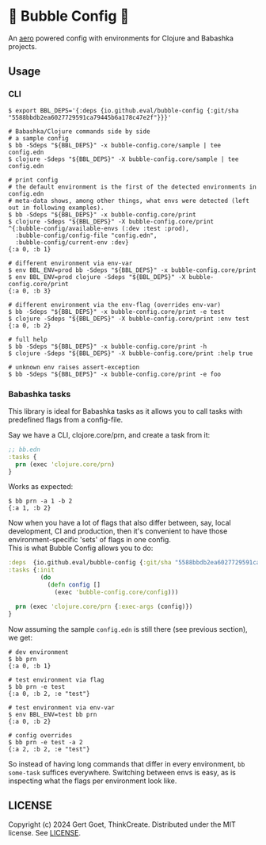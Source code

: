 # 🫧 Bubble Config 🫧

An [aero](https://github.com/juxt/aero) powered config with environments for Clojure and Babashka projects.

## Usage

### CLI

``` shell
$ export BBL_DEPS='{:deps {io.github.eval/bubble-config {:git/sha "5588bbdb2ea6027729591ca79445b6a178c47e2f"}}}'

# Babashka/Clojure commands side by side
# a sample config
$ bb -Sdeps "${BBL_DEPS}" -x bubble-config.core/sample | tee config.edn
$ clojure -Sdeps "${BBL_DEPS}" -X bubble-config.core/sample | tee config.edn

# print config
# the default environment is the first of the detected environments in config.edn
# meta-data shows, among other things, what envs were detected (left out in following examples).
$ bb -Sdeps "${BBL_DEPS}" -x bubble-config.core/print
$ clojure -Sdeps "${BBL_DEPS}" -X bubble-config.core/print
^{:bubble-config/available-envs (:dev :test :prod),
  :bubble-config/config-file "config.edn",
  :bubble-config/current-env :dev}
{:a 0, :b 1}

# different environment via env-var
$ env BBL_ENV=prod bb -Sdeps "${BBL_DEPS}" -x bubble-config.core/print
$ env BBL_ENV=prod clojure -Sdeps "${BBL_DEPS}" -X bubble-config.core/print
{:a 0, :b 3}

# different environment via the env-flag (overrides env-var)
$ bb -Sdeps "${BBL_DEPS}" -x bubble-config.core/print -e test
$ clojure -Sdeps "${BBL_DEPS}" -X bubble-config.core/print :env test
{:a 0, :b 2}

# full help
$ bb -Sdeps "${BBL_DEPS}" -x bubble-config.core/print -h
$ clojure -Sdeps "${BBL_DEPS}" -X bubble-config.core/print :help true

# unknown env raises assert-exception
$ bb -Sdeps "${BBL_DEPS}" -x bubble-config.core/print -e foo
```

### Babashka tasks

This library is ideal for Babashka tasks as it allows you to call tasks with predefined flags from a config-file.

Say we have a CLI, clojore.core/prn, and create a task from it:

```clojure
;; bb.edn
:tasks {
  prn (exec 'clojure.core/prn)
}
```

Works as expected:
```shell
$ bb prn -a 1 -b 2
{:a 1, :b 2}
```

Now when you have a lot of flags that also differ between, say, local development, CI and production, then it's convenient to have those environment-specific 'sets' of flags in one config.  
This is what Bubble Config allows you to do:

```clojure
:deps  {io.github.eval/bubble-config {:git/sha "5588bbdb2ea6027729591ca79445b6a178c47e2f"}}
:tasks {:init
         (do
           (defn config []
             (exec 'bubble-config.core/config)))

  prn (exec 'clojure.core/prn {:exec-args (config)})
}
```

Now assuming the sample `config.edn` is still there (see previous section), we get:

```shell
# dev environment
$ bb prn
{:a 0, :b 1}

# test environment via flag
$ bb prn -e test
{:a 0, :b 2, :e "test"}

# test environment via env-var
$ env BBL_ENV=test bb prn
{:a 0, :b 2}

# config overrides
$ bb prn -e test -a 2
{:a 2, :b 2, :e "test"}
```

So instead of having long commands that differ in every environment, `bb some-task` suffices everywhere. Switching between envs is easy, as is inspecting what the flags per environment look like.

## LICENSE

Copyright (c) 2024 Gert Goet, ThinkCreate.
Distributed under the MIT license. See [LICENSE](LICENSE).
